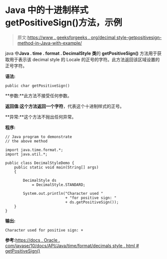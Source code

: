 # Java 中的十进制样式 getPositiveSign()方法，示例

> 原文:[https://www . geeksforgeeks . org/decimal style-getpositivesign-method-in-Java-with-example/](https://www.geeksforgeeks.org/decimalstyle-getpositivesign-method-in-java-with-example/)

java 中**Java . time . format . DecimalStyle 类**的 **getPositiveSign()** 方法用于获取用于表示该 decimal style 的 Locale 的正号的字符。此方法返回该区域设置的正号字符。

**语法:**

```
public char getPositiveSign()

```

**参数:**此方法不接受任何参数。

**返回值:**这个方法返回一个**字符**，代表这个十进制样式的正号。

**异常:**这个方法不抛出任何异常。

**程序:**

```
// Java program to demonstrate
// the above method

import java.time.format.*;
import java.util.*;

public class DecimalStyleDemo {
    public static void main(String[] args)
    {

        DecimalStyle ds
            = DecimalStyle.STANDARD;

        System.out.println("Character used "
                           + "for positive sign: "
                           + ds.getPositiveSign());
    }
}
```

**输出:**

```
Character used for positive sign: +

```

**参考:**[https://docs . Oracle . com/javase/10/docs/API/Java/time/format/decimals style . html # getPositiveSign()](https://docs.oracle.com/javase/10/docs/api/java/time/format/DecimalStyle.html#getPositiveSign())